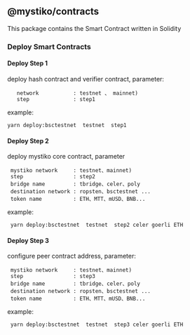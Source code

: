 ## @mystiko/contracts
This package contains the Smart Contract written in Solidity

### Deploy Smart Contracts
#### Deploy Step 1
deploy hash contract and verifier contract, parameter:

```
   network           : testnet 、 mainnet)
   step              : step1
```
example:

```yarn deploy:bsctestnet  testnet  step1```

#### Deploy Step 2
deploy mystiko core contract, parameter
```
 mystiko network     : testnet、mainnet)
 step                : step2
 bridge name         : tbridge、celer、poly
 destination network : ropsten、bsctestnet ...
 token name          : ETH、MTT、mUSD、BNB...

```
example:

``` yarn deploy:bsctestnet  testnet  step2 celer goerli ETH```

#### Deploy Step 3
configure peer contract address, parameter:

```
 mystiko network     : testnet、mainnet)
 step                : step3
 bridge name         : tbridge、celer、poly
 destination network : ropsten、bsctestnet ...
 token name          : ETH、MTT、mUSD、BNB...

```
example:

``` yarn deploy:bsctestnet  testnet  step3 celer goerli ETH```
